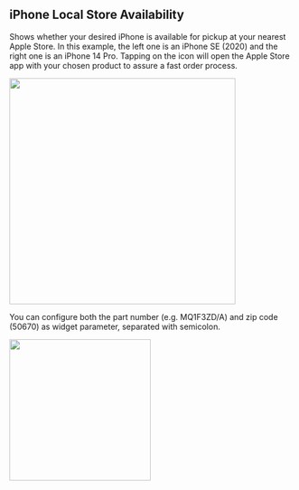 ## iPhone Local Store Availability
Shows whether your desired iPhone is available for pickup at your nearest Apple Store. In this example, the left one is an iPhone SE (2020) and the right one is an iPhone 14 Pro. Tapping on the icon will open the Apple Store app with your chosen product to assure a fast order process.

<img src="https://user-images.githubusercontent.com/9810829/190391202-310f1661-92f8-4ba1-84a9-1c71a8947525.jpg" width="400"/>

You can configure both the part number (e.g. MQ1F3ZD/A) and zip code (50670) as widget parameter, separated with semicolon.

<img src="https://user-images.githubusercontent.com/9810829/190391748-12a9a19a-98ee-4925-af92-9b0c6ad0dc23.jpg" width="250"/>
